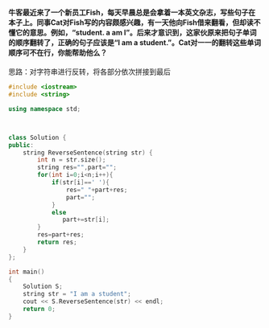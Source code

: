 #### 牛客最近来了一个新员工Fish，每天早晨总是会拿着一本英文杂志，写些句子在本子上。同事Cat对Fish写的内容颇感兴趣，有一天他向Fish借来翻看，但却读不懂它的意思。例如，“student. a am I”。后来才意识到，这家伙原来把句子单词的顺序翻转了，正确的句子应该是“I am a student.”。Cat对一一的翻转这些单词顺序可不在行，你能帮助他么？
思路：对字符串进行反转，将各部分依次拼接到最后
```cpp
#include <iostream>
#include <string>

using namespace std;



class Solution {
public:
    string ReverseSentence(string str) {
        int n = str.size();
        string res="",part="";
        for(int i=0;i<n;i++){
            if(str[i]==' '){
                res=" "+part+res;
                part="";
            }
            else
               part+=str[i];
        }
        res=part+res;
        return res;
    }
};

int main()
{
    Solution S;
    string str = "I am a student";
    cout << S.ReverseSentence(str) << endl;
    return 0;
}

```
